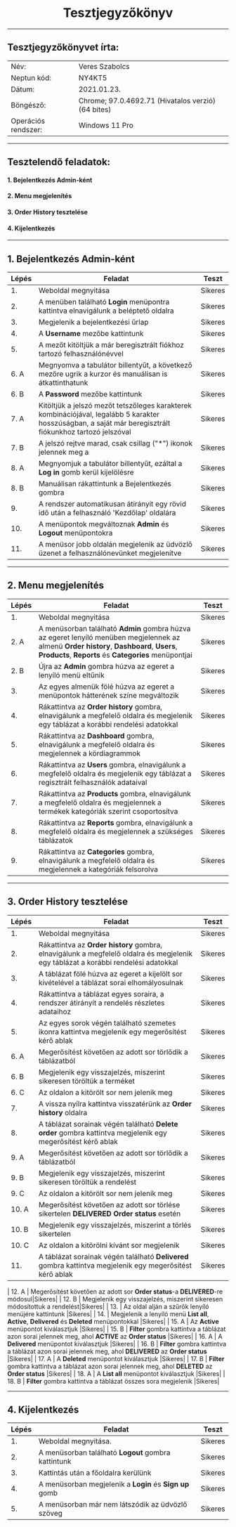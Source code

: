# <div align="center">Tesztjegyzőkönyv </div>
<hr>

## Tesztjegyzőkönyvet írta:
|  | |
| --- | --- |
| Név: | Veres Szabolcs  |
| Neptun kód: | NY4KT5|
| Dátum: | 2021.01.23. |
| Böngésző: | Chrome; 97.0.4692.71 (Hivatalos verzió) (64 bites)|
| Operációs rendszer: | Windows 11 Pro |

<hr> 

## Tesztelendő feladatok:
#### 1.	Bejelentkezés Admin-ként
#### 2.	Menu megjelenítés
#### 3.	**Order History** tesztelése
#### 4.	Kijelentkezés


<hr>


## 1. Bejelentkezés Admin-ként 
|Lépés| Feladat | Teszt |
| --- | ------- | ----------- |
| 1.    | Weboldal megnyitása | Sikeres|
| 2.    | A menüben található **Login** menüpontra kattintva elnavigálunk a beléptető oldalra |Sikeres|
| 3.    | Megjelenik a bejelentkezési űrlap |Sikeres|
| 4.    | A **Username** mezőbe kattintunk |Sikeres|
| 5.    | A mezőt kitöltjük a már beregisztrált fiókhoz tartozó felhasználónévvel |Sikeres|
| 6.  A | Megnyomva a tabulátor billentyűt, a következő mezőre ugrik a kurzor és manuálisan is átkattinthatunk |Sikeres|
| 6.  B | A **Password** mezőbe kattintunk |Sikeres|
| 7.  A | Kitöltjük a jelszó mezőt tetszőleges karakterek kombinációjával, legalább 5 karakter hosszúságban, a saját már beregisztrált fiókunkhoz tartozó jelszóval |Sikeres|
| 7. B | A jelszó rejtve marad, csak csillag ("*") ikonok jelennek meg a |Sikeres|
| 8. A | Megnyomjuk a tabulátor billentyűt, ezáltal a **Log in** gomb kerül kijelölésre |Sikeres|
| 8. B | Manuálisan rákattintunk a Bejelentkezés gombra |Sikeres|
| 9.   | A rendszer automatikusan átirányít egy rövid idő után a felhasználó 'Kezdőlap' oldalára |Sikeres|
| 10.  | A menüpontok megváltoznak **Admin** és **Logout** menüpontokra |Sikeres|
| 11.  | A menüsor jobb oldalán megjelenik az üdvözlő üzenet a felhasználónevünket megjelenítve  |Sikeres|

<hr>

## 2. Menu megjelenítés
|Lépés| Feladat | Teszt |
| --- | ------- | ----------- |
| 1.   | Weboldal megnyitása |Sikeres|
| 2.  A | A menüsorban található **Admin** gombra húzva az egeret lenyíló menüben megjelennek az almenü **Order history**, **Dashboard**, **Users**, **Products**, **Reports** és **Categories** menüpontjai  |Sikeres|
| 2.  B | Újra az **Admin** gombra húzva az egeret a lenyíló menü eltűnik |Sikeres|
| 3.   | Az egyes almenük fölé húzva az egeret a menüpontok hátterének színe megváltozik |Sikeres|
| 4.   | Rákattintva az **Order history** gombra, elnavigálunk a megfelelő oldalra és megjelenik egy táblázat a korábbi rendelési adatokkal |Sikeres|
| 5.   | Rákattintva az **Dashboard** gombra, elnavigálunk a megfelelő oldalra és megjelennek a kördiagrammok |Sikeres|
| 6.   | Rákattintva az **Users** gombra, elnavigálunk a megfelelő oldalra és megjelenik egy táblázat a regisztrált felhasználók adataival|Sikeres|
| 7.   | Rákattintva az **Products** gombra, elnavigálunk a megfelelő oldalra és megjelennek a termékek kategóriák szerint csoportosítva |Sikeres|
| 8.   | Rákattintva az **Reports** gombra, elnavigálunk a megfelelő oldalra és megjelennek a szükséges táblázatok|Sikeres|
| 9.   | Rákattintva az **Categories** gombra, elnavigálunk a megfelelő oldalra és megjelennek a kategóriák felsorolva |Sikeres|

<hr>

## 3. **Order History** tesztelése 
|Lépés| Feladat | Teszt |
| --- | ------- | ----------- |
| 1.    | Weboldal megnyitása |Sikeres|
| 2.   | Rákattintva az **Order history** gombra, elnavigálunk a megfelelő oldalra és megjelenik egy táblázat a korábbi rendelési adatokkal |Sikeres|
| 3.   | A táblázat fölé húzva az egeret a kijelölt sor kivételével a táblázat sorai elhomályosulnak |Sikeres|
| 4.   | Rákattintva a táblázat egyes soraira, a rendszer átirányít a rendelés részletes adataihoz|Sikeres|
| 5.   | Az egyes sorok végén található szemetes ikonra kattintva megjelenik egy megerősítést kérő ablak |Sikeres|
| 6.  A | Megerősítést követően az adott sor törlődik a táblázatból |Sikeres|
| 6.  B | Megjelenik egy visszajelzés, miszerint sikeresen töröltük a terméket|Sikeres|
| 6.  C | Az oldalon a kitörölt sor nem jelenik meg |Sikeres|
| 7.   | A vissza nyílra kattintva visszatérünk az **Order history** oldalra |Sikeres|
| 8.   | A táblázat sorainak végén található **Delete order** gombra kattintva megjelenik egy megerősítést kérő ablak|Sikeres|
| 9.  A | Megerősítést követően az adott sor törlődik a táblázatból |Sikeres|
| 9.  B | Megjelenik egy visszajelzés, miszerint sikeresen töröltük a rendelést|Sikeres|
| 9.  C | Az oldalon a kitörölt sor nem jelenik meg |Sikeres|
| 10.  A | Megerősítést követően az adott sor törlése sikertelen **DELIVERED** **Order status** esetén |Sikeres|
| 10.  B | Megjelenik egy visszajelzés, miszerint a törlés sikertelen|Sikeres|
| 10.  C | Az oldalon a kitörölni kívánt sor megjelenik |Sikeres|
| 11.   | A táblázat sorainak végén található **Delivered** gombra kattintva megjelenik egy megerősítést kérő ablak|Sikeres|

| 12.  A | Megerősítést követően az adott sor **Order status**-a **DELIVERED**-re módosul|Sikeres|
| 12.  B | Megjelenik egy visszajelzés, miszerint sikeresen módosítottuk a rendelést|Sikeres|
| 13.   | Az oldal alján a szűrők lenyíló menüjére kattintunk |Sikeres|
| 14.   | Megjelenik a lenyíló menü **List all**, **Active**, **Delivered** és **Deleted** menüpontokkal |Sikeres|
| 15.  A | Az **Active** menüpontot kiválasztjuk |Sikeres|
| 15.  B | **Filter** gombra kattintva a táblázat azon sorai jelennek meg, ahol **ACTIVE** az **Order status** |Sikeres|
| 16.  A | A **Delivered** menüpontot kiválasztjuk |Sikeres|
| 16.  B | **Filter** gombra kattintva a táblázat azon sorai jelennek meg, ahol **DELIVERED** az **Order status** |Sikeres|
| 17.  A | A **Deleted** menüpontot kiválasztjuk |Sikeres|
| 17.  B | **Filter** gombra kattintva a táblázat azon sorai jelennek meg, ahol **DELETED** az **Order status** |Sikeres|
| 18.  A | A **List all** menüpontot kiválasztjuk |Sikeres|
| 18.  B | **Filter** gombra kattintva a táblázat összes sora megjelenik |Sikeres|

<hr>

## 4. Kijelentkezés 
|Lépés| Feladat | Teszt|
| --- | ------- | ----------- |
| 1.   | Weboldal megnyitása. |Sikeres|
| 2.   | A menüsorban található **Logout** gombra kattintunk|Sikeres|
| 3.   | Kattintás után a főoldalra kerülünk |Sikeres|
| 4.   | A menüsorban megjelenik a **Login** és **Sign up** gomb |Sikeres|
| 5.   | A menüsorban már nem látszódik az üdvözlő szöveg |Sikeres|

